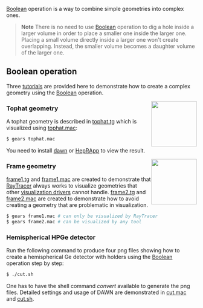 [Boolean][] operation is a way to combine simple geometries into complex ones.

> **Note**
> There is no need to use [Boolean][] operation to dig a hole inside a larger volume in order to place a smaller one inside the larger one. Placing a small volume directly inside a larger one won't create overlapping. Instead, the smaller volume becomes a daughter volume of the larger one.

## Boolean operation

Three [tutorials][] are provided here to demonstrate how to create a complex geometry using the [Boolean][] operation.

<img style="float:right; width:120px;" src="tophat.png"/>

### Tophat geometry

A tophat geometry is described in [tophat.tg](tophat.tg) which is visualized using [tophat.mac](tophat.mac):

```sh
$ gears tophat.mac
```

You need to install [dawn][] or [HepRApp][] to view the result.

[tutorials]:https://github.com/jintonic/gears/tree/master/tutorials/detector/boolean
[Boolean]:http://geant4-userdoc.web.cern.ch/geant4-userdoc/UsersGuides/ForApplicationDeveloper/html/Detector/Geometry/geomSolids.html?highlight=boolean#solids-made-by-boolean-operations
[dawn]:https://geant4.kek.jp/~tanaka/DAWN/About_DAWN.html
[HepRApp]: https://www.slac.stanford.edu/~perl/HepRApp/

<img style="float:right; width:120px;" src="frame2.png"/>

### Frame geometry
[frame1.tg](frame1.tg) and [frame1.mac](frame1.mac) are created to demonstrate that [RayTracer][] always works to visualize geometries that other [visualization drivers][] cannot handle. [frame2.tg](frame2.tg) and [frame2.mac](frame2.mac) are created to demonstrate how to avoid creating a geometry that are problematic in visualization.

```sh
$ gears frame1.mac # can only be visualized by RayTracer
$ gears frame2.mac # can be visualized by any tool
```

[RayTracer]: ../#raytracer
[visualization drivers]: ..

### Hemispherical HPGe detector

Run the following command to produce four png files showing how to create a hemispherical Ge detector with holders using the [Boolean][] operation step by step:

~~~sh
$ ./cut.sh
~~~

One has to have the shell command *convert* available to generate the png files. Detailed settings and usage of DAWN are demonstrated in [cut.mac](cut.mac) and [cut.sh](cut.sh).

